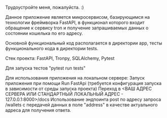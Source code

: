 Трудоустройте меня, пожалуйста.
:)

Данное приложение является микросервисом, базирующимся на технологии фреймворка FastAPI, в функционал которого входит обращение к сервису tron и получение запрашиваемых данных о состоянии кошелька по его адресу.

Основной функциональный код располагается в директории app, тесты функционального кода в директории tests.

Стек проекта:
FastAPI, Tronpy, SQLAlchemy, Pytest

Для запуска тестов "pytest run tests"

Для использования приложения на локальном сервере:
Запуск приложения при помощи Run FastApi (требуется конфигурация запуска в зависимости от среды запуска проекта)
Переход в <ВАШ АДРЕС СЕРВЕРА ИЛИ СТАНДАРТНЫЙ ЛОКАЛЬНЫЙ АДРЕС - 127.0.0.1:8000>/docs
Использование эндпоинта post по адресу запроса /wallets с передачей данных в поле "address" в качестве актуального адреса для получения ответа.
